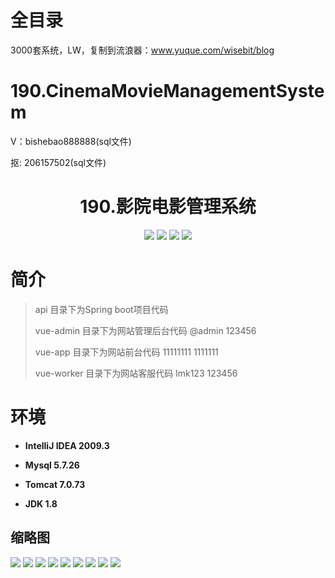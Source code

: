 # 全目录

3000套系统，LW，复制到流浪器：www.yuque.com/wisebit/blog

# 190.CinemaMovieManagementSystem

<p>V：bishebao888888(sql文件)</p>
<p>抠: 206157502(sql文件)</p>


<p><h1 align="center">190.影院电影管理系统</h1></p>


<p align="center">
	<img src="https://img.shields.io/badge/jdk-1.8-orange.svg"/>
    <img src="https://img.shields.io/badge/springboot-5.x-lightgrey.svg"/>
    <img src="https://img.shields.io/badge/mybatis-5.x-yellow.svg"/>
    <img src="https://img.shields.io/badge/vue-3.x-blue.svg"/>
</p>

# 简介
>api 目录下为Spring boot项目代码
> 
> vue-admin 目录下为网站管理后台代码  @admin 123456
> 
> vue-app 目录下为网站前台代码  11111111  1111111
> 
> vue-worker 目录下为网站客服代码  lmk123  123456



# 环境

- <b>IntelliJ IDEA 2009.3</b>

- <b>Mysql 5.7.26</b>

- <b>Tomcat 7.0.73</b>

- <b>JDK 1.8</b>




## 缩略图

![](https://bitwise.oss-cn-heyuan.aliyuncs.com/2024/9/10/d2cd0750-7508-4dc0-b14f-fc24c768ab23.png)
![](https://bitwise.oss-cn-heyuan.aliyuncs.com/2024/9/10/50f43bd6-ab62-41db-bc6c-063d70fcb214.png)
![](https://bitwise.oss-cn-heyuan.aliyuncs.com/2024/9/10/0ad46f3c-343f-4139-a684-e20694a9b9a1.png)
![](https://bitwise.oss-cn-heyuan.aliyuncs.com/2024/9/10/fdda8e48-d08a-4ace-b472-b670d1507ae3.png)
![](https://bitwise.oss-cn-heyuan.aliyuncs.com/2024/9/10/34049bcd-aa62-4f8a-bc31-e4ff0352c67b.png)
![](https://bitwise.oss-cn-heyuan.aliyuncs.com/2024/9/10/643d0973-dcd1-4257-9906-431579bb1c5c.png)
![](https://bitwise.oss-cn-heyuan.aliyuncs.com/2024/9/10/a0d64853-610f-4395-b06c-0f7f90b184ac.png)
![](https://bitwise.oss-cn-heyuan.aliyuncs.com/2024/9/10/e6be7fd0-4e21-4b5a-bf93-bb2f204c2eb9.png)
![](https://bitwise.oss-cn-heyuan.aliyuncs.com/2024/9/10/df961992-b2ff-4448-95d9-102386a948f1.png)

